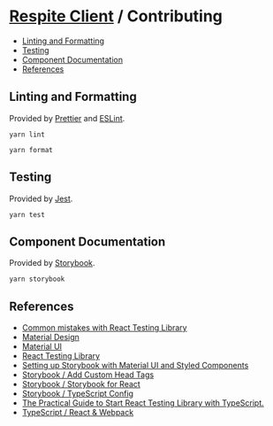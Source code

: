 # [Respite Client](./README.md) / Contributing

-   [Linting and Formatting](#linting-and-formatting)
-   [Testing](#testing)
-   [Component Documentation](#component-documentation)
-   [References](#references)

## Linting and Formatting

Provided by [Prettier](https://prettier.io/) and [ESLint](https://eslint.org/).

```shell script
yarn lint
```

```shell script
yarn format
```

## Testing

Provided by [Jest](https://jestjs.io/).

```shell script
yarn test
```

## Component Documentation

Provided by [Storybook](https://storybook.js.org/).

```shell script
yarn storybook
```

## References

-   [Common mistakes with React Testing Library](https://kentcdodds.com/blog/common-mistakes-with-react-testing-library)
-   [Material Design](https://material.io/design)
-   [Material UI](https://material-ui.com/)
-   [React Testing Library](https://testing-library.com/docs/react-testing-library/intro)
-   [Setting up Storybook with Material UI and Styled Components](https://medium.com/encode/setting-up-storybook-with-material-ui-and-styled-components-5bdacb6db866)
-   [Storybook / Add Custom Head Tags](https://storybook.js.org/docs/configurations/add-custom-head-tags/)
-   [Storybook / Storybook for React](https://storybook.js.org/docs/guides/guide-react/)
-   [Storybook / TypeScript Config](https://storybook.js.org/docs/configurations/typescript-config/)
-   [The Practical Guide to Start React Testing Library with TypeScript.](https://medium.com/javascript-in-plain-english/the-practical-guide-to-start-react-testing-library-with-typescript-d386804a018)
-   [TypeScript / React & Webpack](https://www.typescriptlang.org/docs/handbook/react-&-webpack.html)
